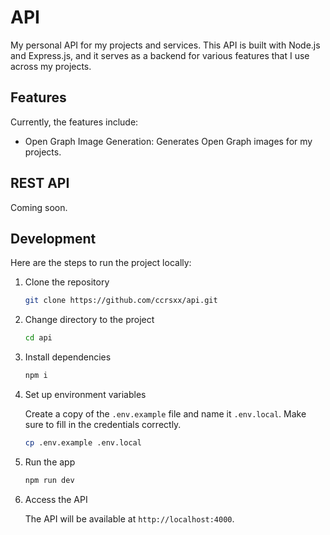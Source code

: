 # API

My personal API for my projects and services. This API is built with Node.js and Express.js, and it serves as a backend for various features that I use across my projects.

## Features

Currently, the features include:

- Open Graph Image Generation: Generates Open Graph images for my projects.

## REST API

Coming soon.

## Development

Here are the steps to run the project locally:

1. Clone the repository

   ```bash
   git clone https://github.com/ccrsxx/api.git
   ```

2. Change directory to the project

   ```bash
   cd api
   ```

3. Install dependencies

   ```bash
   npm i
   ```

4. Set up environment variables

   Create a copy of the `.env.example` file and name it `.env.local`. Make sure to fill in the credentials correctly.

   ```bash
   cp .env.example .env.local
   ```

5. Run the app

   ```bash
   npm run dev
   ```

6. Access the API

   The API will be available at `http://localhost:4000`.
